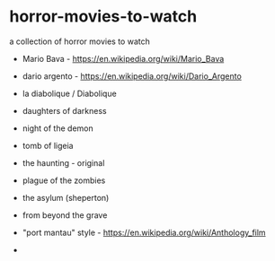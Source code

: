 horror-movies-to-watch
======================

a collection of horror movies to watch

* Mario Bava - https://en.wikipedia.org/wiki/Mario_Bava
* dario argento - https://en.wikipedia.org/wiki/Dario_Argento
* la diabolique / Diabolique
* daughters of darkness

* night of the demon
* tomb of ligeia
* the haunting - original
* plague of the zombies
* the asylum (sheperton)
* from beyond the grave
* "port mantau" style - https://en.wikipedia.org/wiki/Anthology_film
* 
